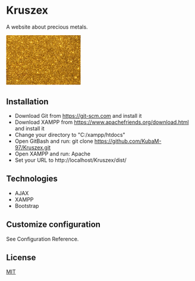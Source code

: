 
# Kruszex

A website about precious metals.

<img src="src/img/Main/logo_background.jpg" alt="Logo" title="Logo" width="200px" />

## Installation

+   Download Git from https://git-scm.com and install it
+   Download XAMPP from https://www.apachefriends.org/download.html and install it
+   Change your directory to "C:/xampp/htdocs"
+   Open GitBash and run: git clone https://github.com/KubaM-97/Kruszex.git
+   Open XAMPP and run: Apache
+   Set your URL to http://localhost/Kruszex/dist/

## Technologies
+   AJAX
+   XAMPP
+   Bootstrap

## Customize configuration
See Configuration Reference.

## License
[MIT](https://choosealicense.com/licenses/mit/)
